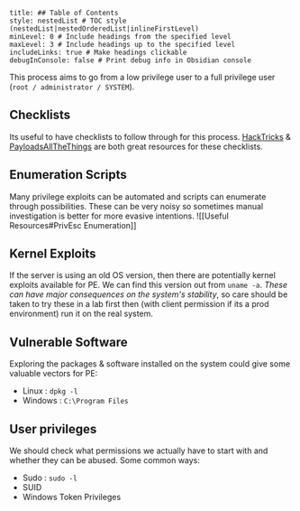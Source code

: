```table-of-contents
title: ## Table of Contents
style: nestedList # TOC style (nestedList|nestedOrderedList|inlineFirstLevel)
minLevel: 0 # Include headings from the specified level
maxLevel: 3 # Include headings up to the specified level
includeLinks: true # Make headings clickable
debugInConsole: false # Print debug info in Obsidian console
```

This process aims to go from a low privilege user to a full privilege user (`root / administrator / SYSTEM`).

## Checklists
Its useful to have checklists to follow through for this process. [HackTricks](https://book.hacktricks.xyz/) & [PayloadsAllTheThings](https://github.com/swisskyrepo/PayloadsAllTheThings) are both great resources for these checklists.

## Enumeration Scripts
Many privilege exploits can be automated and scripts can enumerate through possibilities. These can be very noisy so sometimes manual investigation is better for more evasive intentions.
![[Useful Resources#PrivEsc Enumeration]]

## Kernel Exploits
If the server is using an old OS version, then there are potentially kernel exploits available for PE. We can find this version out from `uname -a`. *These can have major consequences on the system's stability*, so care should be taken to try these in a lab first then (with client permission if its a prod environment) run it on the real system.

## Vulnerable Software
Exploring the packages & software installed on the system could give some valuable vectors for PE:
- Linux : `dpkg -l`
- Windows : `C:\Program Files`

## User privileges
We should check what permissions we actually have to start with and whether they can be abused. Some common ways:
- Sudo : `sudo -l`
- SUID
- Windows Token Privileges